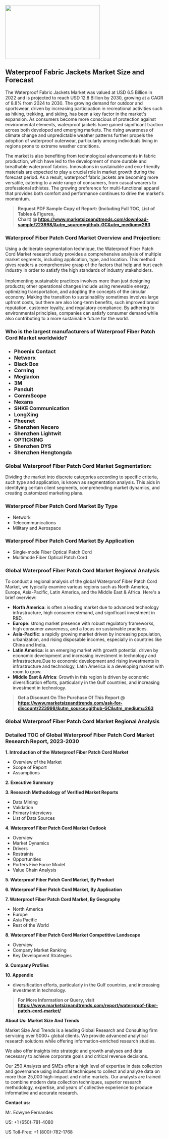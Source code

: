 <p><img class="alignnone size-medium wp-image-20088" src="https://ffe5etoiles.com/wp-content/uploads/2024/12/MST1-300x171.png" alt="" width="300" height="171" /></p><h2>Waterproof Fabric Jackets Market Size and Forecast</h2><p>The Waterproof Fabric Jackets Market was valued at USD 6.5 Billion in 2022 and is projected to reach USD 12.8 Billion by 2030, growing at a CAGR of 8.8% from 2024 to 2030. The growing demand for outdoor and sportswear, driven by increasing participation in recreational activities such as hiking, trekking, and skiing, has been a key factor in the market's expansion. As consumers become more conscious of protection against environmental elements, waterproof jackets have gained significant traction across both developed and emerging markets. The rising awareness of climate change and unpredictable weather patterns further propels the adoption of waterproof outerwear, particularly among individuals living in regions prone to extreme weather conditions.</p><p>The market is also benefiting from technological advancements in fabric production, which have led to the development of more durable and breathable waterproof fabrics. Innovations in sustainable and eco-friendly materials are expected to play a crucial role in market growth during the forecast period. As a result, waterproof fabric jackets are becoming more versatile, catering to a wide range of consumers, from casual wearers to professional athletes. The growing preference for multi-functional apparel that provides both comfort and performance continues to drive the market's momentum.</p></p><blockquote id="" class=""><strong>Request PDF Sample Copy of Report: (Including Full TOC, List of Tables &amp; Figures, Chart)&nbsp;@&nbsp;<strong><a href="https://www.marketsizeandtrends.com/download-sample/223998/&utm_source=github-GC&utm_medium=263" target="_blank">https://www.marketsizeandtrends.com/download-sample/223998/&utm_source=github-GC&utm_medium=263</a></strong></strong></blockquote><h3 id="" class="">Waterproof Fiber Patch Cord Market&nbsp;Overview and Projection:</h3><p id="" class="">Using a deliberate segmentation technique, the Waterproof Fiber Patch Cord Market research study provides a comprehensive analysis of multiple market segments, including application, type, and location. This method gives readers a comprehensive grasp of the factors that help and hurt each industry in order to satisfy the high standards of industry stakeholders. <br /> <br />Implementing sustainable practices involves more than just designing products; other operational changes include using renewable energy, optimizing transportation, and adopting the concepts of the circular economy. Making the transition to sustainability sometimes involves large upfront costs, but there are also long-term benefits, such improved brand reputation, customer loyalty, and regulatory compliance. By adhering to environmental principles, companies can satisfy consumer demand while also contributing to a more sustainable future for the world.</p><h3 id="" class="">Who is the largest manufacturers of&nbsp;Waterproof Fiber Patch Cord Market worldwide?</h3><h3 class=""><p><ul><li>Phoenix Contact </li><li> Networx </li><li> Black Box </li><li> Corning </li><li> Megladon </li><li> 3M </li><li> Panduit </li><li> CommScope </li><li> Nexans </li><li> SHKE Communication </li><li> LongXing </li><li> Pheenet </li><li> Shenzhen Necero </li><li> Shenzhen Lightwit </li><li> OPTICKING </li><li> Shenzhen DYS </li><li> Shenzhen Hengtongda</li></ul></p></h3><h3 id="" class="">Global&nbsp;Waterproof Fiber Patch Cord Market Segmentation:</h3><p id="" class="">Dividing the market into discrete categories according to specific criteria, such type and application, is known as segmentation analysis. This aids in identifying certain client segments, comprehending market dynamics, and creating customized marketing plans.</p><h3 id="" class="">Waterproof Fiber Patch Cord Market&nbsp;By Type</h3><p><p><ul><li>Network</li><li> Telecommunications</li><li> Military and Aerospace</p></li></ul></p></p><h3 id="" class="">Waterproof Fiber Patch Cord Market&nbsp;By Application</h3><p class=""><p><ul><li>Single-mode Fiber Optical Patch Cord</li><li> Multimode Fiber Optical Patch Cord</li></ul></p></p><h3 id="" class="">Global Waterproof Fiber Patch Cord Market Regional Analysis</h3><p id="" class="">To conduct a regional analysis of the global Waterproof Fiber Patch Cord Market, we typically examine various regions such as North America, Europe, Asia-Pacific, Latin America, and the Middle East &amp; Africa. Here's a brief overview:</p><ul><li><strong>North America</strong>: is often a leading market due to advanced technology infrastructure, high consumer demand, and significant investment in R&amp;D.</li><li><strong>Europe</strong>: strong market presence with robust regulatory frameworks, high consumer awareness, and a focus on sustainable practices.</li><li><strong>Asia-Pacific</strong>: a rapidly growing market driven by increasing population, urbanization, and rising disposable incomes, especially in countries like China and India.</li><li><strong>Latin America</strong>: is an emerging market with growth potential, driven by economic development and increasing investment in technology and infrastructure.Due to economic development and rising investments in infrastructure and technology, Latin America is a developing market with room to grow.</li><li><strong>Middle East &amp; Africa</strong>: Growth in this region is driven by economic diversification efforts, particularly in the Gulf countries, and increasing investment in technology.</li></ul><blockquote id="" class=""><strong>Get a Discount On The Purchase Of This Report @ <strong><a href="https://www.marketsizeandtrends.com/ask-for-discount/223998/&utm_source=github-GC&utm_medium=263" target="_blank">https://www.marketsizeandtrends.com/ask-for-discount/223998/&utm_source=github-GC&utm_medium=263</a></strong></strong></blockquote><h3 id="" class="">Global Waterproof Fiber Patch Cord Market Regional Analysis</h3><h3 id="" class="">Detailed TOC of Global Waterproof Fiber Patch Cord Market Research Report, 2023-2030</h3><p id="" class=""><strong>1. Introduction of the Waterproof Fiber Patch Cord Market</strong></p><ul><li>Overview of the Market</li><li>Scope of Report</li><li>Assumptions</li></ul><p id="" class=""><strong>2. Executive Summary</strong></p><p id="" class=""><strong>3. Research Methodology of Verified Market Reports</strong></p><ul><li>Data Mining</li><li>Validation</li><li>Primary Interviews</li><li>List of Data Sources</li></ul><p id="" class=""><strong>4. Waterproof Fiber Patch Cord Market Outlook</strong></p><ul><li>Overview</li><li>Market Dynamics</li><li>Drivers</li><li>Restraints</li><li>Opportunities</li><li>Porters Five Force Model</li><li>Value Chain Analysis</li></ul><p id="" class=""><strong>5. Waterproof Fiber Patch Cord Market, By Product</strong></p><p id="" class=""><strong>6. Waterproof Fiber Patch Cord Market, By Application</strong></p><p id="" class=""><strong>7. Waterproof Fiber Patch Cord Market, By Geography</strong></p><ul><li>North America</li><li>Europe</li><li>Asia Pacific</li><li>Rest of the World</li></ul><p id="" class=""><strong>8. Waterproof Fiber Patch Cord Market Competitive Landscape</strong></p><ul><li>Overview</li><li>Company Market Ranking</li><li>Key Development Strategies</li></ul><p id="" class=""><strong>9. Company Profiles</strong></p><p id="" class=""><strong>10. Appendix</strong></p><ul><li>diversification efforts, particularly in the Gulf countries, and increasing investment in technology.</li></ul><blockquote id="" class=""><strong>For More Information or Query, visit <strong><strong><a href="https://www.marketsizeandtrends.com/report/waterproof-fiber-patch-cord-market/" target="_blank">https://www.marketsizeandtrends.com/report/waterproof-fiber-patch-cord-market/</a></strong></strong></strong></blockquote><p id="" class=""><strong>About Us: Market Size And Trends</strong></p><p id="" class="">Market Size And Trends is a leading Global Research and Consulting firm servicing over 5000+ global clients. We provide advanced analytical research solutions while offering information-enriched research studies.</p><p id="" class="">We also offer insights into strategic and growth analyses and data necessary to achieve corporate goals and critical revenue decisions.</p><p id="" class="">Our 250 Analysts and SMEs offer a high level of expertise in data collection and governance using industrial techniques to collect and analyze data on more than 25,000 high-impact and niche markets. Our analysts are trained to combine modern data collection techniques, superior research methodology, expertise, and years of collective experience to produce informative and accurate research.</p><p id="" class=""><strong>Contact us:</strong></p><p id="" class="">Mr. Edwyne Fernandes</p><p id="" class="">US: +1 (650)-781-4080</p><p id="" class="">US Toll-Free: +1 (800)-782-1768</p>
